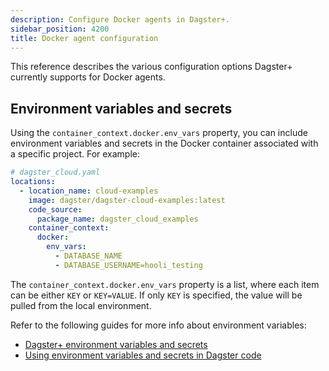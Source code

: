 ```yaml
---
description: Configure Docker agents in Dagster+.
sidebar_position: 4200
title: Docker agent configuration
---
```


This reference describes the various configuration options Dagster+ currently supports for Docker agents.

## Environment variables and secrets

Using the `container_context.docker.env_vars` property, you can include environment variables and secrets in the Docker container associated with a specific project. For example:

```yaml
# dagster_cloud.yaml
locations:
  - location_name: cloud-examples
    image: dagster/dagster-cloud-examples:latest
    code_source:
      package_name: dagster_cloud_examples
    container_context:
      docker:
        env_vars:
          - DATABASE_NAME
          - DATABASE_USERNAME=hooli_testing
```

The `container_context.docker.env_vars` property is a list, where each item can be either `KEY` or `KEY=VALUE`. If only `KEY` is specified, the value will be pulled from the local environment.

Refer to the following guides for more info about environment variables:

- [Dagster+ environment variables and secrets](/deployment/dagster-plus/management/environment-variables)
- [Using environment variables and secrets in Dagster code](/guides/operate/configuration/using-environment-variables-and-secrets)
